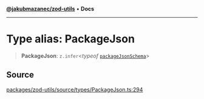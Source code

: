 [**@jakubmazanec/zod-utils**](../README.md) • **Docs**

---

# Type alias: PackageJson

> **PackageJson**: `z.infer`\<_typeof_ [`packageJsonSchema`](../variables/packageJsonSchema.md)\>

## Source

[packages/zod-utils/source/types/PackageJson.ts:294](https://github.com/jakubmazanec/tools/blob/2f8bfe433bf76006231c1e3b5197238029672b8c/packages/zod-utils/source/types/PackageJson.ts#L294)
